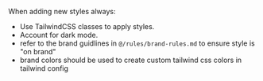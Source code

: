 When adding new styles always:

- Use TailwindCSS classes to apply styles.
- Account for dark mode.
- refer to the brand guidlines in `@/rules/brand-rules.md` to ensure style is "on brand"
- brand colors should be used to create custom tailwind css colors in tailwind config
